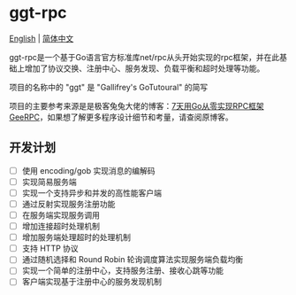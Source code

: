 # ggt-rpc
[English](README.md) | [简体中文](README_zh.md)

ggt-rpc是一个基于Go语言官方标准库net/rpc从头开始实现的rpc框架，并在此基础上增加了协议交换、注册中心、服务发现、负载平衡和超时处理等功能。

项目的名称中的 "ggt" 是 "Gallifrey's GoTutoural" 的简写

项目的主要参考来源是是极客兔兔大佬的博客：[7天用Go从零实现RPC框架GeeRPC](https://geektutu.com/post/geerpc.html)，如果想了解更多程序设计细节和考量，请查阅原博客。

## 开发计划
- [ ] 使用 encoding/gob 实现消息的编解码
- [ ] 实现简易服务端
- [ ] 实现一个支持异步和并发的高性能客户端
- [ ] 通过反射实现服务注册功能
- [ ] 在服务端实现服务调用
- [ ] 增加连接超时处理机制
- [ ] 增加服务端处理超时的处理机制
- [ ] 支持 HTTP 协议
- [ ] 通过随机选择和 Round Robin 轮询调度算法实现服务端负载均衡
- [ ] 实现一个简单的注册中心，支持服务注册、接收心跳等功能
- [ ] 客户端实现基于注册中心的服务发现机制